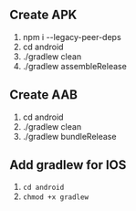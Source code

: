 ## Create APK
1) npm i --legacy-peer-deps           <!-- Installs versions of packages based on what's specified-->
2) cd android
3) ./gradlew clean                    <!-- cleans prev build environment -->
4) ./gradlew assembleRelease          <!-- creates new build -->

## Create AAB
1) cd android
2) ./gradlew clean
3) ./gradlew bundleRelease

## Add gradlew for IOS
1) ```cd android```
2) ```chmod +x gradlew```
